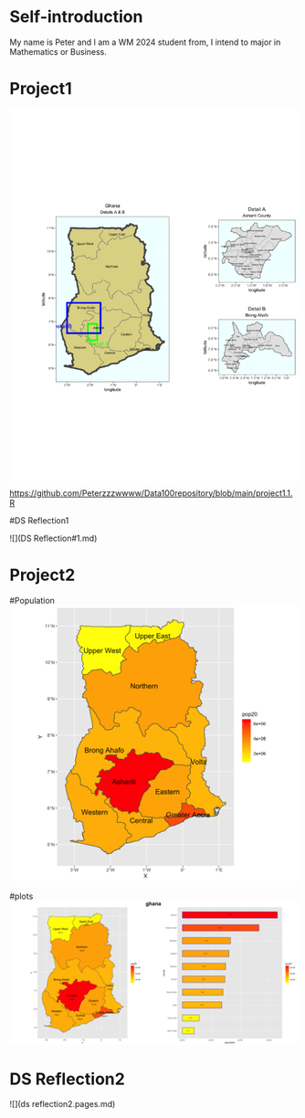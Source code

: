 # Self-introduction

My name is Peter and I am a WM 2024 student from, I intend to major in Mathematics or Business.



# Project1
![](details.png)
https://github.com/Peterzzzwwww/Data100repository/blob/main/project1.1.R

#DS Reflection1


![](DS Reflection#1.md)

# Project2

#Population
![](lbr_pop19.png)

#plots
![](Ghana.png)

# DS Reflection2
![](ds reflection2.pages.md)
